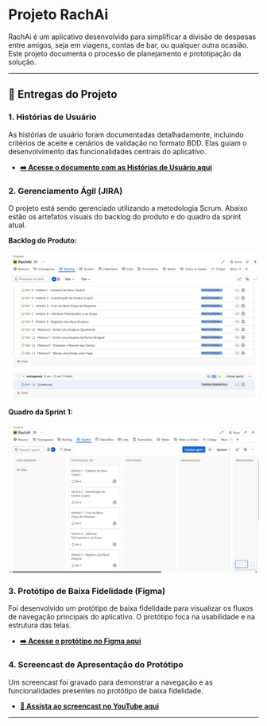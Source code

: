 # Projeto RachAi

RachAi é um aplicativo desenvolvido para simplificar a divisão de despesas entre amigos, seja em viagens, contas de bar, ou qualquer outra ocasião. Este projeto documenta o processo de planejamento e prototipação da solução.

---

## 🚀 Entregas do Projeto

### 1. Histórias de Usuário

As histórias de usuário foram documentadas detalhadamente, incluindo critérios de aceite e cenários de validação no formato BDD. Elas guiam o desenvolvimento das funcionalidades centrais do aplicativo.

* **[➡️ Acesse o documento com as Histórias de Usuário aqui](https://docs.google.com/document/d/1YHw_6g5my2Kra5os0ZGiJ8zZ1qnXhpiZcFE_YLekO64/edit?usp=sharing)**

### 2. Gerenciamento Ágil (JIRA)

O projeto está sendo gerenciado utilizando a metodologia Scrum. Abaixo estão os artefatos visuais do backlog do produto e do quadro da sprint atual.

**Backlog do Produto:**

![Print do Backlog](.assets/backlog.jpg)

**Quadro da Sprint 1:**

![Print do Quadro da Sprint](.assets/quadro_sprint.jpg)

### 3. Protótipo de Baixa Fidelidade (Figma)

Foi desenvolvido um protótipo de baixa fidelidade para visualizar os fluxos de navegação principais do aplicativo. O protótipo foca na usabilidade e na estrutura das telas.

* **[➡️ Acesse o protótipo no Figma aqui](https://www.figma.com/design/iWuUijDxGKfmdeoyyv9INg/RachA%C3%AD-Lo-fi?node-id=106-3&p=f&t=bBpdtPYtQnRTNjag-0)**

### 4. Screencast de Apresentação do Protótipo

Um screencast foi gravado para demonstrar a navegação e as funcionalidades presentes no protótipo de baixa fidelidade.

* **[🎥 Assista ao screencast no YouTube aqui](https://youtu.be/dA_j2NWCX2k)**

---
